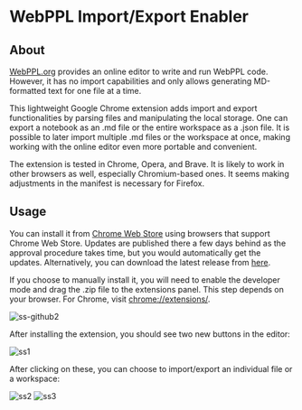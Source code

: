 # WebPPL Import/Export Enabler

## About
[WebPPL.org](http://webppl.org/) provides an online editor to write and run WebPPL code. However, it has no import capabilities and only allows generating MD-formatted text for one file at a time.

This lightweight Google Chrome extension adds import and export functionalities by parsing files and manipulating the local storage. One can export a notebook as an .md file or the entire workspace as a .json file. It is possible to later import multiple .md files or the workspace at once, making working with the online editor even more portable and convenient.

The extension is tested in Chrome, Opera, and Brave. It is likely to work in other browsers as well, especially Chromium-based ones. It seems making adjustments in the manifest is necessary for Firefox.

## Usage

You can install it from [Chrome Web Store](https://chrome.google.com/webstore/detail/webppl-importexport-enabl/jjkpdhpdcnhcelpklajpmabbandclpeo) using browsers that support Chrome Web Store. Updates are published there a few days behind as the approval procedure takes time, but you would automatically get the updates. Alternatively, you can download the latest release from [here](https://github.com/ozgunozankilic/WebPPL-Import-Export-Enabler/releases/download/v1.0.3/webppl_import_export_enabler_v1.0.3.zip).

If you choose to manually install it, you will need to enable the developer mode and drag the .zip file to the extensions panel. This step depends on your browser. For Chrome, visit [chrome://extensions/](chrome://extensions/).

![ss-github2](https://user-images.githubusercontent.com/19360437/139063345-94d047ab-3c50-493c-bb32-46825cac50e4.jpg)

After installing the extension, you should see two new buttons in the editor:

![ss1](https://user-images.githubusercontent.com/19360437/138622532-15bcecda-7ab6-4d98-a6f2-0327dd96e929.jpg)

After clicking on these, you can choose to import/export an individual file or a workspace:

![ss2](https://user-images.githubusercontent.com/19360437/138622623-85eb2c35-047c-4ee1-9488-fca7f25fd8dd.jpg)
![ss3](https://user-images.githubusercontent.com/19360437/138622628-156cdd27-10b5-4553-ab0e-a9693b5ce451.jpg)
